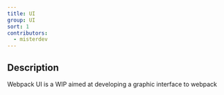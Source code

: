 ```yaml
---
title: UI
group: UI
sort: 1
contributors:
  - misterdev
---
```


## Description

Webpack UI is a WIP aimed at developing a graphic interface to webpack
